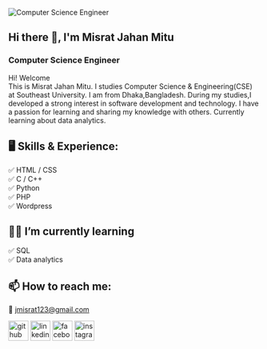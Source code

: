 ![Computer Science Engineer](https://media.licdn.com/dms/image/D5616AQHrjsotInnKVg/profile-displaybackgroundimage-shrink_350_1400/0/1714376650378?e=1720051200&v=beta&t=r2k6o8OkSyjnsso1mRq_9JAX2gvhIGO5WYoaQ086p-s)

## Hi there 👋, I'm Misrat Jahan Mitu
### Computer Science Engineer

Hi! Welcome<br>
This is Misrat Jahan Mitu. I studies Computer Science & Engineering(CSE) at Southeast University. I am from Dhaka,Bangladesh. During my studies,I developed a strong interest in software development and technology. I have a passion for learning and sharing my knowledge with others. Currently learning about data analytics. 



## 🖥️ Skills & Experience:
✅ HTML / CSS <br>
✅ C / C++ <br>
✅ Python <br>
✅ PHP <br>
✅ Wordpress

## 👩‍🏫 I’m currently learning <br> 
✅ SQL <br>
✅ Data analytics <br>

## 📫 How to reach me: 
📧 jmisrat123@gmail.com 


[<img src='https://cdn.jsdelivr.net/npm/simple-icons@3.0.1/icons/github.svg' alt='github' height='40'>](https://github.com/https://github.com/misrat-mitu)  [<img src='https://cdn.jsdelivr.net/npm/simple-icons@3.0.1/icons/linkedin.svg' alt='linkedin' height='40'>](https://www.linkedin.com/in/https://www.linkedin.com/in/misrat-jahan-mitu-201528221?utm_source=share&utm_campaign=share_via&utm_content=profile&utm_medium=android_app/)  [<img src='https://cdn.jsdelivr.net/npm/simple-icons@3.0.1/icons/facebook.svg' alt='facebook' height='40'>](https://www.facebook.com/https://www.facebook.com/misrat.mitu.146)  [<img src='https://cdn.jsdelivr.net/npm/simple-icons@3.0.1/icons/instagram.svg' alt='instagram' height='40'>](https://www.instagram.com/https://www.instagram.com/misrat40?igsh=MWxobGZ6bjl6MXBqYw==/)  

